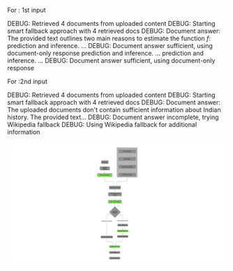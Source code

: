 For : 1st input 

DEBUG: Retrieved 4 documents from uploaded content
DEBUG: Starting smart fallback approach with 4 retrieved docs
DEBUG: Document answer: The provided text outlines two main reasons to estimate the function *f*: prediction and inference. ...
DEBUG: Document answer sufficient, using document-only response
 prediction and inference. ...
 prediction and inference. ...
DEBUG: Document answer sufficient, using document-only response

For :2nd input

DEBUG: Retrieved 4 documents from uploaded content
DEBUG: Starting smart fallback approach with 4 retrieved docs
DEBUG: Document answer: The uploaded documents don't contain sufficient information about Indian history.  The provided text...
DEBUG: Document answer incomplete, trying Wikipedia fallback
DEBUG: Using Wikipedia fallback for additional information

![Agentic RAG Flow](https://github.com/abdulreha/Agentic_RAG/blob/f8411928fd49dc7c49d86eb991a6a4ffc4c2c9c0/Agentic%20RAG%20FLOW.png) 

